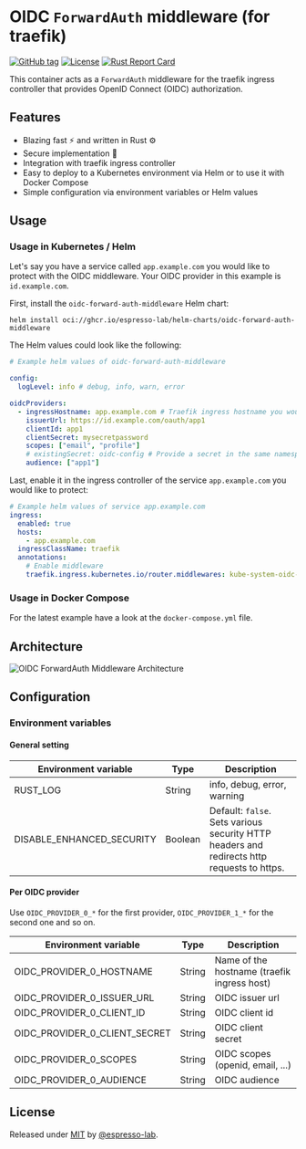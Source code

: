 # OIDC `ForwardAuth` middleware (for traefik)

[![GitHub tag](https://img.shields.io/github/tag/espresso-lab/oidc-forward-auth-middleware?include_prereleases=&sort=semver&color=blue)](https://github.com/espresso-lab/oidc-forward-auth-middleware/tags/)
[![License](https://img.shields.io/badge/License-MIT-blue)](#license)
[![Rust Report Card](https://rust-reportcard.xuri.me/badge/github.com/espresso-lab/oidc-forward-auth-middleware)](https://rust-reportcard.xuri.me/report/github.com/espresso-lab/oidc-forward-auth-middleware)

This container acts as a `ForwardAuth` middleware for the traefik ingress controller that provides OpenID Connect (OIDC) authorization.

## Features

- Blazing fast ⚡️ and written in Rust ⚙️
- Secure implementation 🔐
- Integration with traefik ingress controller
- Easy to deploy to a Kubernetes environment via Helm or to use it with Docker Compose
- Simple configuration via environment variables or Helm values

## Usage

### Usage in Kubernetes / Helm

Let's say you have a service called `app.example.com` you would like to protect with the OIDC middleware. Your OIDC provider in this example is `id.example.com`.

First, install the `oidc-forward-auth-middleware` Helm chart:

```
helm install oci://ghcr.io/espresso-lab/helm-charts/oidc-forward-auth-middleware
```

The Helm values could look like the following:

```yaml
# Example helm values of oidc-forward-auth-middleware

config:
  logLevel: info # debug, info, warn, error

oidcProviders:
  - ingressHostname: app.example.com # Traefik ingress hostname you would like to protect
    issuerUrl: https://id.example.com/oauth/app1
    clientId: app1
    clientSecret: mysecretpassword
    scopes: ["email", "profile"]
    # existingSecret: oidc-config # Provide a secret in the same namespace with fields clientId, clientSecret
    audience: ["app1"]
```

Last, enable it in the ingress controller of the service `app.example.com` you would like to protect:

```yaml
# Example helm values of service app.example.com
ingress:
  enabled: true
  hosts:
    - app.example.com
  ingressClassName: traefik
  annotations:
    # Enable middleware
    traefik.ingress.kubernetes.io/router.middlewares: kube-system-oidc-forward-auth-middleware@kubernetescrd
```


### Usage in Docker Compose

For the latest example have a look at the `docker-compose.yml` file.

## Architecture

![OIDC ForwardAuth Middleware Architecture](https://github.com/espresso-lab/oidc-forward-auth-middleware/blob/main/docs/architecture.png?raw=true)

## Configuration

### Environment variables

#### General setting

| Environment variable      | Type    | Description                                                                                |
| ------------------------- | ------- | ------------------------------------------------------------------------------------------ |
| RUST_LOG                  | String  | info, debug, error, warning                                                                |
| DISABLE_ENHANCED_SECURITY | Boolean | Default: `false`. Sets various security HTTP headers and redirects http requests to https. |

#### Per OIDC provider

Use `OIDC_PROVIDER_0_*` for the first provider, `OIDC_PROVIDER_1_*` for the second one and so on.

| Environment variable          | Type   | Description                                 |
| ----------------------------- | ------ | ------------------------------------------- |
| OIDC_PROVIDER_0_HOSTNAME      | String | Name of the hostname (traefik ingress host) |
| OIDC_PROVIDER_0_ISSUER_URL    | String | OIDC issuer url                             |
| OIDC_PROVIDER_0_CLIENT_ID     | String | OIDC client id                              |
| OIDC_PROVIDER_0_CLIENT_SECRET | String | OIDC client secret                          |
| OIDC_PROVIDER_0_SCOPES        | String | OIDC scopes (openid, email, ...)            |
| OIDC_PROVIDER_0_AUDIENCE      | String | OIDC audience                               |

## License

Released under [MIT](/LICENSE) by [@espresso-lab](https://github.com/espresso-lab).
